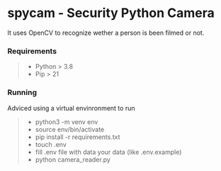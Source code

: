 # spycam - Security Python Camera

It uses OpenCV to recognize wether a person is been filmed or not.

### Requirements

>- Python > 3.8
>- Pip > 21

### Running

Adviced using a virtual envinronment to run

>- python3 -m venv env
>- source env/bin/activate
>- pip install -r requirements.txt
>- touch .env
>- fill .env file with data your data (like .env.example)
>- python camera_reader.py

